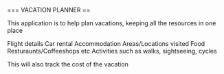 === VACATION PLANNER ==

This application is to help plan vacations, keeping all the resources in one place

Flight details
Car rental 
Accommodation
Areas/Locations visited
Food Resturaunts/Coffeeshops etc
Activities such as walks, sightseeing, cycles 

This will also track the cost of the vacation

